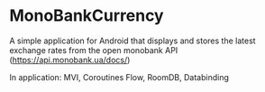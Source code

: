 # MonoBankCurrency

A simple application for Android that displays and stores the latest exchange rates from the open monobank API (https://api.monobank.ua/docs/)

In application: MVI, Coroutines Flow, RoomDB, Databinding
